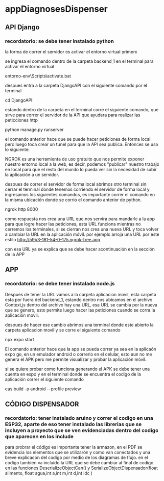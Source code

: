 # appDiagnosesDispenser


## API Django 

### recordatorio: se debe tener instalado python

la forma de correr el servidor es activar el entorno virtual primero

se ingresa el comando dentro de la carpeta backend_1  en el terminal para activar el entorno virtual

entorno-env\Scripts\activate.bat

despues entra a la carpeta DjangoAPI con el siguiente comando por el terminal

cd DjangoAPI

estando dentro de la carpeta en el terminal corre el siguiente comando, que sirve para correr el servidor de la API que ayudara para realizar las peticciones http

python manage.py runserver

el comando anterior hace que se  puede hacer peticiones de forma local pero luego toca crear un tunel para que la API sea publica. Entonces se usa lo siguiente:

NGROK es una herramienta de uso gratuito que nos permite exponer nuestro entorno local a la web, es decir, podemos "publicar" nuestro trabajo en local para 
que el resto del mundo lo pueda ver sin la necesidad de subir la aplicación a un servidor.

despues de correr el servidor de forma local abrimos otro terminal sin cerrar el terminal donde tenemos corriendo el servidor de forma local y ingresamos los 
siguientes comandos, es importante correr el comando en la misma ubicación donde se corrio el comando anterior de python.

ngrok http 8000

como respuesta nos crea una URL que nos servira para mandarle a la app para que logre hacer las peticiones, esta URL funciona mientras no cerremos
los terminales, si se cierran nos crea una nueva URL y toca volver a cambiar la URL en la aplicación móvil.
por ejemplo arroja una URL por este estilo http://59b3-181-54-0-175.ngrok-free.app

con esa URL ya se explica que se debe hacer acontinuación en la sección de la APP



## APP

### recordatorio: se debe tener instalado node.js 

Despues de tener la URL  vamos a la carpeta aplicacion movil, esta carpeta esta por fuera del backend_1, estando dentro nos ubicamos en el archivo Context,js
dentro del archivo hay una URL, esa URL se cambia por la nueva que se genero, esto permite luego hacer las peticiones cuando se corra la aplicación movil.

despues de hacer ese cambio abrimos una terminal donde este abierto la carpeta aplicacion movil y se corre el siguiente comando 

npx expo start 

El comando anterior  hace que la app se pueda correr ya sea en la aplicaón expo go, en un emulador android o correrlo en el celular, esto aun no me genera el APK
pero me permite visualizar y probar la aplicación móvil. 

si se quiere probar como funciona generando el APK se debe tener una cuenta en expo  y en el terminal donde se encuentra el codigo de la aplicación correr el siguiente comando 

eas build -p android --profile preview


## CÓDIGO DISPENSADOR

### recordatorio: tener instalado aruino y correr el codigo en una ESP32, aparte de eso tener instalado las librerias que se incluyen a proyecto que se ven evidenciadas dentro del codigo que aparecen en los include

para probrar el código es importante tener la armazon, en el PDF se evidencia los elementos que se utilizarón y como van conectados y una breve explicacón
del codigo por medio de los diagramas de flujo. en el codigo tambien va incluido la URL que se debe cambiar al final de codigo en las funciones DeserializeObjectCan()  y SerializeObjectDispensador(float alimento, float agua,int a,int m,int d,int idc )
